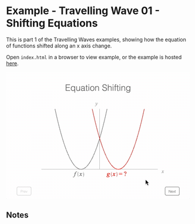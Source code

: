 # Example - Travelling Wave 01 - Shifting Equations

This is part 1 of the Travelling Waves examples, showing how the equation of functions shifted along an x axis change.

Open `index.html` in a browser to view example, or the example is hosted [here](https://airladon.github.io/FigureOne/examples/Traveling%20Wave%2001%20-%20Shifting%20Equations/index.html).

![](./example.gif)

## Notes
